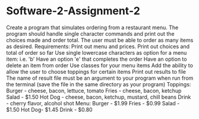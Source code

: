 # Software-2-Assignment-2
Create a program that simulates ordering from a restaurant menu. The program 
should handle single character commands and print out the choices made and order
total. The user must be able to order as many items as desired.
Requirements:
  Print out menu and prices.
        Print out choices and total of order so far
        Use single lowercase characters as option for a menu item: i.e. 'b'
        Have an option 'e' that completes the order
        Have an option to delete an item from order
        Use classes for your menu items
        Add the ability to allow the user to choose toppings for certain items
        Print out results to file
        The name of result file must be an argument to your program when run from the terminal
        (save the file in the same directory as your program)
        Toppings:
            Burger - cheese, bacon, lettuce, tomato
            Fries - cheese, bacon, ketchup
            Salad - $1.50
            Hot Dog -  cheese, bacon, ketchup, mustard, chill beans
            Drink - cherry flavor, alcohol shot
        Menu:
            Burger - $1.99
            Fries - $0.99
            Salad - $1.50
            Hot Dog- $1.45
            Drink - $0.80 

